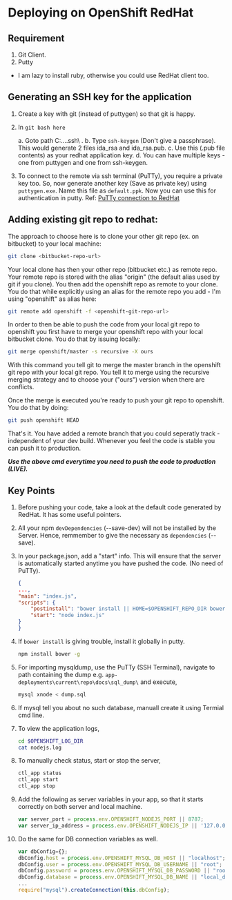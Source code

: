 # Deploying on OpenShift RedHat

## Requirement

1. Git Client.
2. Putty

* I am lazy to install ruby, otherwise you could use RedHat client too.

## Generating an SSH key for the application

1. Create a key with git (instead of puttygen) so that git is happy.

2. In `git bash here` 

	a. Goto path C:\...<user-name>\.ssh\ .
	b. Type `ssh-keygen` (Don't give a passphrase). This would generate 2 files ida_rsa and ida_rsa.pub.
	c. Use this (.pub file contents) as your redhat application key. 
    d. You can have multiple keys - one from puttygen and one from ssh-keygen.

3. To connect to the remote via ssh terminal (PuTTy), you require a private key too. So, now generate another key (Save as private key) using `puttygen.exe`. Name this file as `default.ppk`. Now you can use this for authentication in putty. Ref: [PuTTy connection to RedHat](https://developers.openshift.com/managing-your-applications/remote-connection.html#common-commands)

## Adding existing git repo to redhat:

The approach to choose here is to clone your other git repo (ex. on bitbucket) to your local machine:

```bash
git clone <bitbucket-repo-url>
```

Your local clone has then your other repo (bitbucket etc.) as remote repo. Your remote repo is stored with the alias "origin" (the default alias used by git if you clone). You then add the openshift repo as remote to your clone. You do that while explicitly using an alias for the remote repo you add - I'm using "openshift" as alias here:

```bash
git remote add openshift -f <openshift-git-repo-url>
```

In order to then be able to push the code from your local git repo to openshift you first have to merge your openshift repo with your local bitbucket clone. You do that by issuing locally:

```bash
git merge openshift/master -s recursive -X ours
```

With this command you tell git to merge the master branch in the openshift git repo with your local git repo. You tell it to merge using the recursive merging strategy and to choose your ("ours") version when there are conflicts.

Once the merge is executed you're ready to push your git repo to openshift. You do that by doing:

```bash
git push openshift HEAD
```

That's it. You have added a remote branch that you could seperatly track - independent of your dev build. Whenever you feel the code is stable you can push it to production.

**_Use the above cmd everytime you need to push the code to production (LIVE)._**

##  Key Points

1. Before pushing your code, take a look at the default code generated by RedHat. It has some useful pointers.

2. All your npm `devDependencies` (--save-dev) will not be installed by the Server. Hence, remmember to give the necessary as `dependencies` (--save).

3. In your package.json, add a "start" info. This will ensure that the server is automatically started anytime you have pushed the code. (No need of PuTTy).
    ```json
    {
    ...,
    "main": "index.js",
    "scripts": {
        "postinstall": "bower install || HOME=$OPENSHIFT_REPO_DIR bower install",
        "start": "node index.js"
    }
    }
    ```
    
4. If `bower install` is giving trouble, install it globally in putty.
    ```bash
    npm install bower -g
    ```
    
5. For importing mysqldump, use the PuTTy (SSH Terminal), navigate to path containing the dump e.g. `app-deployments\current\repo\docs\sql_dump\` and execute,
    ```bash
    mysql xnode < dump.sql
    ```
    
6. If mysql tell you about no such database, manuall create it using Termial cmd line.
7. To view the application logs,
    ```bash
    cd $OPENSHIFT_LOG_DIR
    cat nodejs.log
    ```
    
8. To manually check status, start or stop the server,
    ```bash
    ctl_app status
    ctl_app start
    ctl_app stop
    ```
    
9. Add the following as server variables in your app, so that it starts correctly on both server and local machine.
    ```javascript
    var server_port = process.env.OPENSHIFT_NODEJS_PORT || 8787;
    var server_ip_address = process.env.OPENSHIFT_NODEJS_IP || '127.0.0.1';
    ```
    
10. Do the same for DB connection variables as well.
    ```javascript
    var dbConfig={};
    dbConfig.host = process.env.OPENSHIFT_MYSQL_DB_HOST || "localhost";
    dbConfig.user = process.env.OPENSHIFT_MYSQL_DB_USERNAME || "root";
    dbConfig.password = process.env.OPENSHIFT_MYSQL_DB_PASSWORD || "root";
    dbConfig.database = process.env.OPENSHIFT_MYSQL_DB_NAME || "local_db_name";
    ...
    require("mysql").createConnection(this.dbConfig);
    ```
